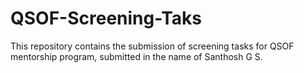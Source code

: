 # QSOF-Screening-Taks
This repository contains the submission of screening tasks for QSOF mentorship program, submitted in the name of Santhosh G S.
